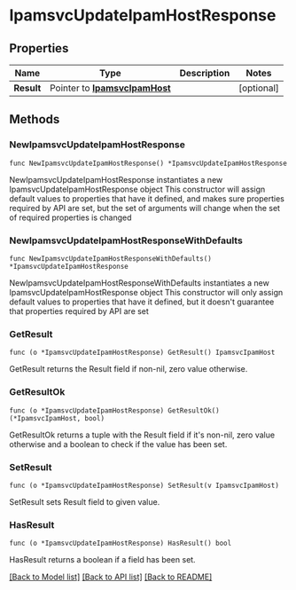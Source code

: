 # IpamsvcUpdateIpamHostResponse

## Properties

Name | Type | Description | Notes
------------ | ------------- | ------------- | -------------
**Result** | Pointer to [**IpamsvcIpamHost**](IpamsvcIpamHost.md) |  | [optional] 

## Methods

### NewIpamsvcUpdateIpamHostResponse

`func NewIpamsvcUpdateIpamHostResponse() *IpamsvcUpdateIpamHostResponse`

NewIpamsvcUpdateIpamHostResponse instantiates a new IpamsvcUpdateIpamHostResponse object
This constructor will assign default values to properties that have it defined,
and makes sure properties required by API are set, but the set of arguments
will change when the set of required properties is changed

### NewIpamsvcUpdateIpamHostResponseWithDefaults

`func NewIpamsvcUpdateIpamHostResponseWithDefaults() *IpamsvcUpdateIpamHostResponse`

NewIpamsvcUpdateIpamHostResponseWithDefaults instantiates a new IpamsvcUpdateIpamHostResponse object
This constructor will only assign default values to properties that have it defined,
but it doesn't guarantee that properties required by API are set

### GetResult

`func (o *IpamsvcUpdateIpamHostResponse) GetResult() IpamsvcIpamHost`

GetResult returns the Result field if non-nil, zero value otherwise.

### GetResultOk

`func (o *IpamsvcUpdateIpamHostResponse) GetResultOk() (*IpamsvcIpamHost, bool)`

GetResultOk returns a tuple with the Result field if it's non-nil, zero value otherwise
and a boolean to check if the value has been set.

### SetResult

`func (o *IpamsvcUpdateIpamHostResponse) SetResult(v IpamsvcIpamHost)`

SetResult sets Result field to given value.

### HasResult

`func (o *IpamsvcUpdateIpamHostResponse) HasResult() bool`

HasResult returns a boolean if a field has been set.


[[Back to Model list]](../README.md#documentation-for-models) [[Back to API list]](../README.md#documentation-for-api-endpoints) [[Back to README]](../README.md)


